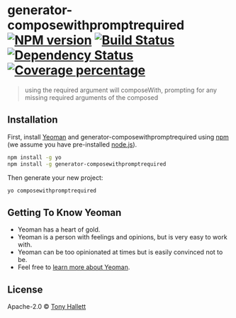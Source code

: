﻿# generator-composewithpromptrequired [![NPM version][npm-image]][npm-url] [![Build Status][travis-image]][travis-url] [![Dependency Status][daviddm-image]][daviddm-url] [![Coverage percentage][coveralls-image]][coveralls-url]
> using the required argument will composeWith, prompting for any missing required arguments of the composed

## Installation

First, install [Yeoman](http://yeoman.io) and generator-composewithpromptrequired using [npm](https://www.npmjs.com/) (we assume you have pre-installed [node.js](https://nodejs.org/)).

```bash
npm install -g yo
npm install -g generator-composewithpromptrequired
```

Then generate your new project:

```bash
yo composewithpromptrequired
```

## Getting To Know Yeoman

 * Yeoman has a heart of gold.
 * Yeoman is a person with feelings and opinions, but is very easy to work with.
 * Yeoman can be too opinionated at times but is easily convinced not to be.
 * Feel free to [learn more about Yeoman](http://yeoman.io/).

## License

Apache-2.0 © [Tony Hallett]()


[npm-image]: https://badge.fury.io/js/generator-composewithpromptrequired.svg
[npm-url]: https://npmjs.org/package/generator-composewithpromptrequired
[travis-image]: https://travis-ci.org/tonyhallett/generator-composewithpromptrequired.svg?branch=master
[travis-url]: https://travis-ci.org/tonyhallett/generator-composewithpromptrequired
[daviddm-image]: https://david-dm.org/tonyhallett/generator-composewithpromptrequired.svg?theme=shields.io
[daviddm-url]: https://david-dm.org/tonyhallett/generator-composewithpromptrequired
[coveralls-image]: https://coveralls.io/repos/tonyhallett/generator-composewithpromptrequired/badge.svg
[coveralls-url]: https://coveralls.io/r/tonyhallett/generator-composewithpromptrequired
